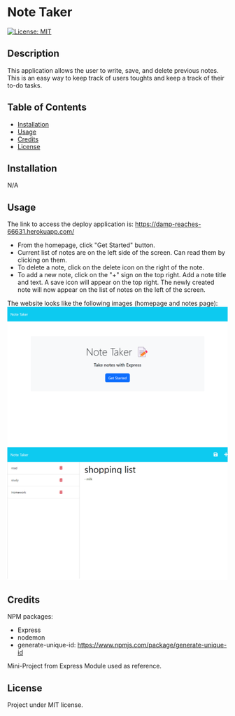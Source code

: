 # Note Taker 

[![License: MIT](https://img.shields.io/badge/License-MIT-yellow.svg)](https://opensource.org/licenses/MIT)


## Description

This application allows the user to write, save, and delete previous notes. This is an easy way to keep track of users toughts and keep a track of their to-do tasks.

## Table of Contents

- [Installation](#installation)
- [Usage](#usage)
- [Credits](#credits)
- [License](#license)

## Installation

N/A

## Usage

The link to access the deploy application is: https://damp-reaches-66631.herokuapp.com/ 

- From the homepage, click "Get Started" button.
- Current list of notes are on the left side of the screen. Can read them by clicking on them.
- To delete a note, click on the delete icon on the right of the note.
- To add a new note, click on the "+" sign on the top right. Add a note title and text. A save icon will appear on the top right. The newly created note will now appear on the list of notes on the left of the screen.

The website looks like the following images (homepage and notes page):
![Note-taker Home](./public/assets/images/note-taker_home.png)
![Note-taker Notes](./public/assets/images/note-taker_notes.png)

## Credits

NPM packages:
- Express
- nodemon
- generate-unique-id: https://www.npmjs.com/package/generate-unique-id

Mini-Project from Express Module used as reference.

## License

Project under MIT license.